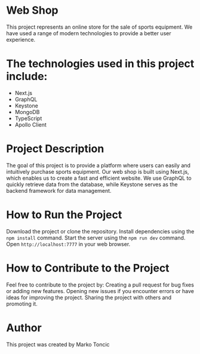 # Web Shop
This project represents an online store for the sale of sports equipment. We have used a range of modern technologies to provide a better user experience.
# The technologies used in this project include:
- Next.js
- GraphQL
- Keystone
- MongoDB
- TypeScript
- Apollo Client
# Project Description
The goal of this project is to provide a platform where users can easily and intuitively purchase sports equipment. Our web shop is built using Next.js, which enables us to create a fast and efficient website. We use GraphQL to quickly retrieve data from the database, while Keystone serves as the backend framework for data management.
# How to Run the Project
Download the project or clone the repository.
Install dependencies using the `npm install` command.
Start the server using the `npm run dev` command.
Open `http://localhost:7777` in your web browser.
# How to Contribute to the Project
Feel free to contribute to the project by:
Creating a pull request for bug fixes or adding new features.
Opening new issues if you encounter errors or have ideas for improving the project.
Sharing the project with others and promoting it.
# Author
This project was created by Marko Toncic
